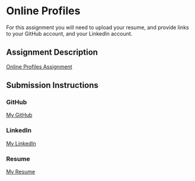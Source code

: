 # Online Profiles
For this assignment you will need to upload your resume, and provide links to your GitHub account, and your LinkedIn account.

## Assignment Description
[Online Profiles Assignment](https://education.launchcode.org/liftoff/assignments/online-profiles/)

## Submission Instructions

### GitHub
[My GitHub](https://github.com/adambgray/)

### LinkedIn
[My LinkedIn](www.linkedin.com/in/AdamBGray)

### Resume
[My Resume](/C1-Online_Profiles/AdamGrayResume.docx)
